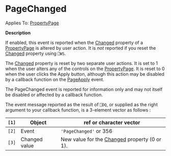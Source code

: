 




<h1 class="heading"><span class="name">PageChanged</span></h1>

Applies To: [PropertyPage](./propertypage.md)


**Description**


If enabled, this event is reported when the [Changed](./changed.md) property of a [PropertyPage](./propertypage.md) is altered by user action. It is *not* reported if you reset the [Changed](./changed.md) property using `⎕WS`.


The [Changed](./changed.md) property is reset by two separate user actions. It is set to 1 when the user alters any of the controls on the [PropertyPage](./propertypage.md). It is reset to 0 when the user clicks the Apply button, although this action may be disabled by a callback function on the [PageApply](./pageapply.md) event.


The PageChanged event is reported for information only and may not itself be disabled or affected by a callback function.


The event message reported as the result of `⎕DQ`, or supplied as the right argument to your callback function, is a 3-element vector as follows :


| `[1]` | Object | ref or character vector |
| --- | --- | ---  |
| `[2]` | Event | `'PageChanged'` or 356 |
| `[3]` | Changed value | New value for the [Changed](./changed.md) property (0 or 1). |



